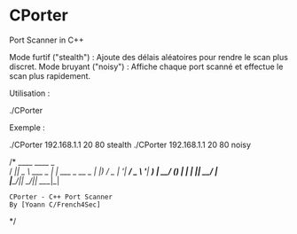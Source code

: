 # CPorter
Port Scanner in C++


  Mode furtif ("stealth") : Ajoute des délais aléatoires pour rendre le scan plus discret.
  Mode bruyant ("noisy") : Affiche chaque port scanné et effectue le scan plus rapidement.

Utilisation :

./CPorter <IP> <startPort> <endPort> <mode>

Exemple :

./CPorter 192.168.1.1 20 80 stealth
./CPorter 192.168.1.1 20 80 noisy

/*
	 ____  ____            _            
  / ___||  _ \ ___  _ __| |_ ___ _ __ 
  \___ \| |_) / _ \| '__| __/ _ \ '__|
   ___) |  __/ (_) | |  | ||  __/ |   
  |____/|_|   \___/|_|   \__\___|_|   
                                        
    CPorter - C++ Port Scanner
    By [Yoann C/French4Sec]
*/
